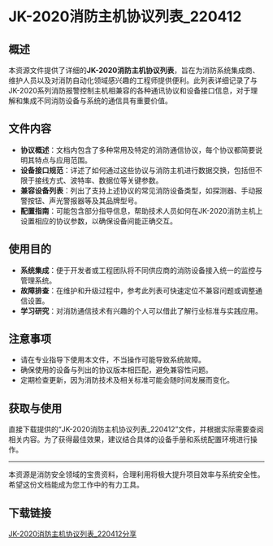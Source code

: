 # JK-2020消防主机协议列表_220412

## 概述

本资源文件提供了详细的**JK-2020消防主机协议列表**，旨在为消防系统集成商、维护人员以及对消防自动化领域感兴趣的工程师提供便利。此列表详细记录了与JK-2020系列消防报警控制主机相兼容的各种通讯协议和设备接口信息，对于理解和集成不同消防设备与系统的通信具有重要价值。

## 文件内容

- **协议概述**：文档内包含了多种常用及特定的消防通信协议，每个协议都简要说明其特点与应用范围。
- **设备接口规范**：详述了如何通过这些协议与消防主机进行数据交换，包括但不限于接线方式、波特率、数据位等关键参数。
- **兼容设备列表**：列出了支持上述协议的常见消防设备类型，如探测器、手动报警按钮、声光警报器等及其品牌型号。
- **配置指南**：可能包含部分指导信息，帮助技术人员如何在JK-2020消防主机上设置相应的协议参数，以确保设备间能正确交互。

## 使用目的

- **系统集成**：便于开发者或工程团队将不同供应商的消防设备接入统一的监控与管理系统。
- **故障排查**：在维护和升级过程中，参考此列表可快速定位不兼容问题或调整通信设置。
- **学习研究**：对消防通信技术有兴趣的个人可以借此了解行业标准与实践应用。

## 注意事项

- 请在专业指导下使用本文件，不当操作可能导致系统故障。
- 确保使用的设备与列出的协议版本相匹配，避免兼容性问题。
- 定期检查更新，因为消防技术及相关标准可能会随时间发展而变化。

## 获取与使用

直接下载提供的“JK-2020消防主机协议列表_220412”文件，并根据实际需要查阅相关内容。为了获得最佳效果，建议结合具体的设备手册和系统配置环境进行操作。

---

本资源是消防安全领域的宝贵资料，合理利用将极大提升项目效率与系统安全性。希望这份文档能成为您工作中的有力工具。

## 下载链接

[JK-2020消防主机协议列表_220412分享](https://pan.quark.cn/s/f74eb5c5c8a7)